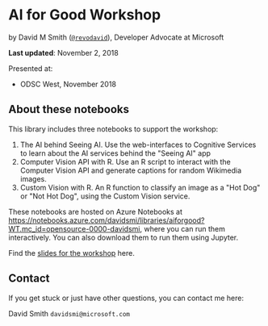 # AI for Good Workshop

by David M Smith ([`@revodavid`](https://twitter.com/revodavid)), Developer Advocate at Microsoft

**Last updated**: November 2, 2018  

Presented at:

* ODSC West, November 2018

## About these notebooks

This library includes three notebooks to support the workshop:

1. The AI behind Seeing AI. Use the web-interfaces to Cognitive Services to learn about the AI services behind the "Seeing AI" app
2. Computer Vision API with R. Use an R script to interact with the Computer Vision API and generate captions for random Wikimedia images.
3. Custom Vision with R. An R function to classify an image as a "Hot Dog" or "Not Hot Dog", using the Custom Vision service.

These notebooks are hosted on Azure Notebooks at https://notebooks.azure.com/davidsmi/libraries/aiforgood?WT.mc_id=opensource-0000-davidsmi, where you can run them interactively. You can also download them to run them using Jupyter.

Find the [slides for the workshop](https://github.com/revodavid/AIforGoodWorkshop/raw/master/AI%20For%20Good-David_Smith-ODSC%20Nov%202018.pdf) here.

## Contact

If you get stuck or just have other questions, you can contact me here:

David Smith `davidsmi@microsoft.com`






